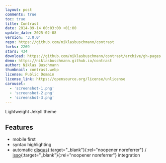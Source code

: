 ```yaml
---
layout: post
comments: true
toc: true
title: Contrast
date: 2014-09-14 00:03:00 +01:00
update_date: 2025-02-08
version: '3.0.0'
repo: https://github.com/niklasbuschmann/contrast
forks: 2269
stars: 434
download: https://github.com/niklasbuschmann/contrast/archive/gh-pages.zip
demo: https://niklasbuschmann.github.io/contrast
author: Niklas Buschmann
thumbnail: contrast.webp
license: Public Domain
license_link: https://opensource.org/license/unlicense
carousel:
  - 'screenshot-1.png'
  - 'screenshot-2.png'
  - 'screenshot-3.png'
---
```


Lightweight Jekyll theme

## Features

* mobile first
* syntax highlighting
* automatic [disqus](https://disqus.com/){:target="_blank"}{:rel="noopener noreferrer"} / [isso](https://posativ.org/isso/){:target="_blank"}{:rel="noopener noreferrer"} integration
